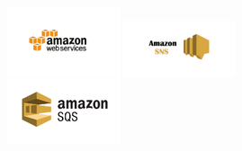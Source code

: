 <img src="./doc/images/AWS-logo-Website.jpg" width="200px">
<img src="./doc/images/aws-sns.png" width="200px">
<img src="./doc/images/sqs.png" width="200px">
